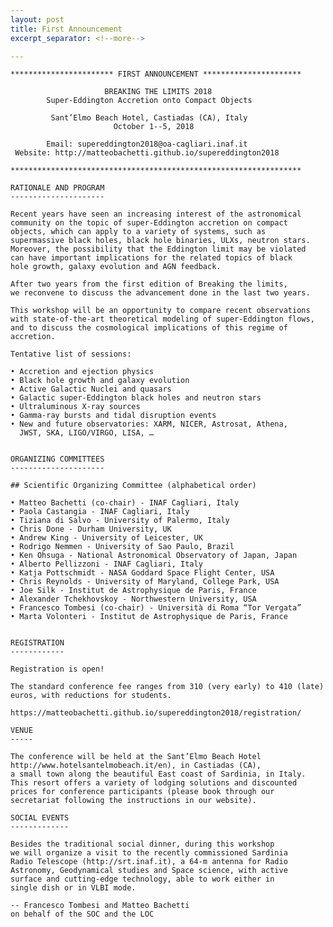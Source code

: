 ```yaml
---
layout: post
title: First Announcement
excerpt_separator: <!--more-->

---
```



    *********************** FIRST ANNOUNCEMENT **********************

                         BREAKING THE LIMITS 2018
            Super-Eddington Accretion onto Compact Objects

             Sant’Elmo Beach Hotel, Castiadas (CA), Italy
                           October 1--5, 2018
                      
            Email: supereddington2018@oa-cagliari.inaf.it
     Website: http://matteobachetti.github.io/supereddington2018

    *****************************************************************   

<!--more-->

    RATIONALE AND PROGRAM
    ---------------------

    Recent years have seen an increasing interest of the astronomical
    community on the topic of super-Eddington accretion on compact
    objects, which can apply to a variety of systems, such as
    supermassive black holes, black hole binaries, ULXs, neutron stars.
    Moreover, the possibility that the Eddington limit may be violated
    can have important implications for the related topics of black
    hole growth, galaxy evolution and AGN feedback.

    After two years from the first edition of Breaking the limits,
    we reconvene to discuss the advancement done in the last two years.

    This workshop will be an opportunity to compare recent observations
    with state-of-the-art theoretical modeling of super-Eddington flows,
    and to discuss the cosmological implications of this regime of accretion.

    Tentative list of sessions:

    • Accretion and ejection physics
    • Black hole growth and galaxy evolution
    • Active Galactic Nuclei and quasars
    • Galactic super-Eddington black holes and neutron stars
    • Ultraluminous X-ray sources
    • Gamma-ray bursts and tidal disruption events
    • New and future observatories: XARM, NICER, Astrosat, Athena,
      JWST, SKA, LIGO/VIRGO, LISA, …


    ORGANIZING COMMITTEES
    ---------------------

    ## Scientific Organizing Committee (alphabetical order)

    • Matteo Bachetti (co-chair) - INAF Cagliari, Italy
    • Paola Castangia - INAF Cagliari, Italy
    • Tiziana di Salvo - University of Palermo, Italy
    • Chris Done - Durham University, UK
    • Andrew King - University of Leicester, UK
    • Rodrigo Nemmen - University of Sao Paulo, Brazil
    • Ken Ohsuga - National Astronomical Observatory of Japan, Japan
    • Alberto Pellizzoni - INAF Cagliari, Italy
    • Katja Pottschmidt - NASA Goddard Space Flight Center, USA
    • Chris Reynolds - University of Maryland, College Park, USA
    • Joe Silk - Institut de Astrophysique de Paris, France
    • Alexander Tchekhovskoy - Northwestern University, USA
    • Francesco Tombesi (co-chair) - Università di Roma “Tor Vergata”
    • Marta Volonteri - Institut de Astrophysique de Paris, France


    REGISTRATION
    ------------

    Registration is open!

    The standard conference fee ranges from 310 (very early) to 410 (late)
    euros, with reductions for students. 

    https://matteobachetti.github.io/supereddington2018/registration/

    VENUE
    -----

    The conference will be held at the Sant’Elmo Beach Hotel 
    http://www.hotelsantelmobeach.it/en), in Castiadas (CA),
    a small town along the beautiful East coast of Sardinia, in Italy.
    This resort offers a variety of lodging solutions and discounted
    prices for conference participants (please book through our
    secretariat following the instructions in our website).

    SOCIAL EVENTS
    -------------

    Besides the traditional social dinner, during this workshop
    we will organize a visit to the recently commissioned Sardinia
    Radio Telescope (http://srt.inaf.it), a 64-m antenna for Radio
    Astronomy, Geodynamical studies and Space science, with active
    surface and cutting-edge technology, able to work either in
    single dish or in VLBI mode.

    -- Francesco Tombesi and Matteo Bachetti
    on behalf of the SOC and the LOC
